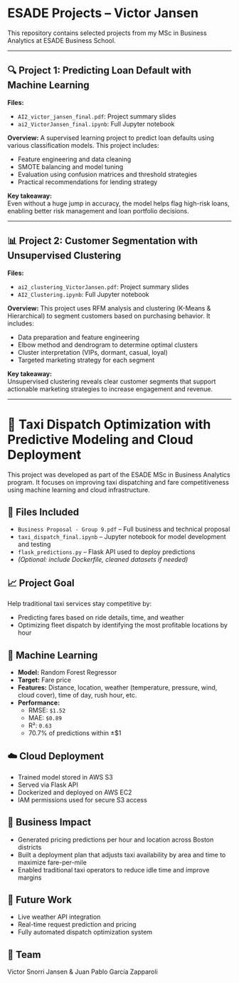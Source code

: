 # ESADE Projects – Victor Jansen

This repository contains selected projects from my MSc in Business Analytics at ESADE Business School.

---

## 🔍 Project 1: Predicting Loan Default with Machine Learning

**Files:**
- `AI2_victor_jansen_final.pdf`: Project summary slides
- `ai2_VictorJansen_final.ipynb`: Full Jupyter notebook

**Overview:**
A supervised learning project to predict loan defaults using various classification models. This project includes:
- Feature engineering and data cleaning
- SMOTE balancing and model tuning
- Evaluation using confusion matrices and threshold strategies
- Practical recommendations for lending strategy

**Key takeaway:**  
Even without a huge jump in accuracy, the model helps flag high-risk loans, enabling better risk management and loan portfolio decisions.

---

## 📊 Project 2: Customer Segmentation with Unsupervised Clustering

**Files:**
- `ai2_clustering_VictorJansen.pdf`: Project summary slides
- `AI2_Clustering.ipynb`: Full Jupyter notebook

**Overview:**
This project uses RFM analysis and clustering (K-Means & Hierarchical) to segment customers based on purchasing behavior. It includes:
- Data preparation and feature engineering
- Elbow method and dendrogram to determine optimal clusters
- Cluster interpretation (VIPs, dormant, casual, loyal)
- Targeted marketing strategy for each segment

**Key takeaway:**  
Unsupervised clustering reveals clear customer segments that support actionable marketing strategies to increase engagement and revenue.

---

# 🚖 Taxi Dispatch Optimization with Predictive Modeling and Cloud Deployment

This project was developed as part of the ESADE MSc in Business Analytics program. It focuses on improving taxi dispatching and fare competitiveness using machine learning and cloud infrastructure.

## 📄 Files Included
- `Business Proposal - Group 9.pdf` – Full business and technical proposal
- `taxi_dispatch_final.ipynb` – Jupyter notebook for model development and testing
- `flask_predictions.py` – Flask API used to deploy predictions
- *(Optional: include Dockerfile, cleaned datasets if needed)*

## 📈 Project Goal
Help traditional taxi services stay competitive by:
- Predicting fares based on ride details, time, and weather
- Optimizing fleet dispatch by identifying the most profitable locations by hour

## 🧠 Machine Learning
- **Model:** Random Forest Regressor
- **Target:** Fare price
- **Features:** Distance, location, weather (temperature, pressure, wind, cloud cover), time of day, rush hour, etc.
- **Performance:**
  - RMSE: `$1.52`
  - MAE: `$0.89`
  - R²: `0.63`
  - 70.7% of predictions within ±$1

## ☁️ Cloud Deployment
- Trained model stored in AWS S3
- Served via Flask API
- Dockerized and deployed on AWS EC2
- IAM permissions used for secure S3 access

## 🚦 Business Impact
- Generated pricing predictions per hour and location across Boston districts
- Built a deployment plan that adjusts taxi availability by area and time to maximize fare-per-mile
- Enabled traditional taxi operators to reduce idle time and improve margins

## 🔁 Future Work
- Live weather API integration
- Real-time request prediction and pricing
- Fully automated dispatch optimization system

## 📍 Team
Victor Snorri Jansen & Juan Pablo García Zapparoli


